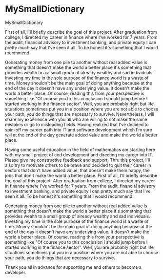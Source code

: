 # MySmallDictionary
MySmallDictionary

First of all, I'll briefly describe the goal of this project. After graduation from college, I directed my career in finance where I've worked for 7 years.
From the audit, financial advisory to investment banking, and private equity I can pretty much say that I've seen it all. To be honest it's something that I would recommend. 

Generating money from one pile to another without real added value is something that doesn't make the world a better place it's something that provides wealth to a
a small group of already wealthy and sad individuals. Investing my time in the sole purpose of the finance world is a waste of time. Money shouldn't be the main goal of doing anything because at the end of the day it doesn't have any underlying value. It doesn't make the world a better place. Of course, reading this from your perspective is something like "Of course you to this conclusion I should jump before I started working in the finance sector". Well, you are probably right but life situations sometimes put you in a position where you are not able to choose your path, you do things that are necessary to survive. Nevertheless, I will share my experience with you all who are willing to not make the same mistakes or go to misleading fields. Having realized that I've decided to spin-off my career path into IT and software development which I'm sure will at the end of the day generate added value and make the world a better place.

Having some useful education in the field of mathematics am starting here with my small project of cod development and directing my career into IT. Please give me constructive feedback and support. Thru this project, I'll also try to motivate others to be brave and decided to quit their career in sectors that don't have added value, that doesn't make them happy, the jobs that don't make the world a better place. First of all, I'll briefly describe the goal of this project. After graduation from college, I directed my career in finance where I've worked for 7 years.
From the audit, financial advisory to investment banking, and private equity I can pretty much say that I've seen it all. To be honest it's something that I would recommend. 

Generating money from one pile to another without real added value is something that doesn't make the world a better place it's something that provides wealth to a
small group of already wealthy and sad individuals. Investing my time in the sole purpose of the finance world is a waste of time. Money shouldn't be the main goal of doing anything because at the end of the day it doesn't have any underlying value. It doesn't make the world a better place. Of course, reading this from your perspective is something like "Of course you to this conclusion I should jump before I started working in the finance sector". Well, you are probably right but life situations sometimes put you in a position where you are not able to choose your path, you do things that are necessary to survive. 


Thank you all in advance for supporting me and others to become a developer.



